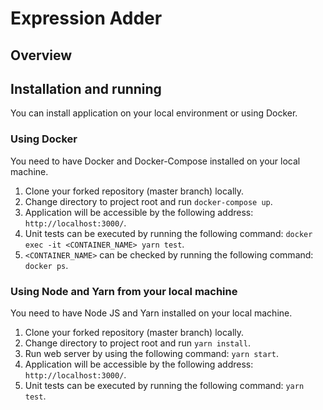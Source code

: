 Expression Adder
================

Overview
--------


Installation and running
------------------------

You can install application on your local environment or using Docker.

### Using Docker

You need to have Docker and Docker-Compose installed on your local machine.

1. Clone your forked repository (master branch) locally.
2. Change directory to project root and run `docker-compose up`.
3. Application will be accessible by the following address: `http://localhost:3000/`.
4. Unit tests can be executed by running the following command: `docker exec -it <CONTAINER_NAME> yarn test`.
5. `<CONTAINER_NAME>` can be checked by running the following command: `docker ps`.

### Using Node and Yarn from your local machine

You need to have Node JS and Yarn installed on your local machine.

1. Clone your forked repository (master branch) locally.
2. Change directory to project root and run `yarn install`.
3. Run web server by using the following command: `yarn start`.
4. Application will be accessible by the following address: `http://localhost:3000/`.
5. Unit tests can be executed by running the following command: `yarn test`.
